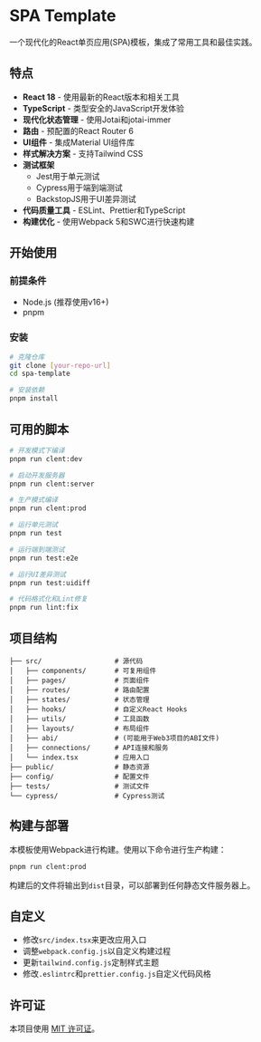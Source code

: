 # SPA Template

一个现代化的React单页应用(SPA)模板，集成了常用工具和最佳实践。

## 特点

- **React 18** - 使用最新的React版本和相关工具
- **TypeScript** - 类型安全的JavaScript开发体验
- **现代化状态管理** - 使用Jotai和jotai-immer
- **路由** - 预配置的React Router 6
- **UI组件** - 集成Material UI组件库
- **样式解决方案** - 支持Tailwind CSS
- **测试框架**
  - Jest用于单元测试
  - Cypress用于端到端测试
  - BackstopJS用于UI差异测试
- **代码质量工具** - ESLint、Prettier和TypeScript
- **构建优化** - 使用Webpack 5和SWC进行快速构建

## 开始使用

### 前提条件

- Node.js (推荐使用v16+)
- pnpm

### 安装

```bash
# 克隆仓库
git clone [your-repo-url]
cd spa-template

# 安装依赖
pnpm install
```

## 可用的脚本

```bash
# 开发模式下编译
pnpm run clent:dev

# 启动开发服务器
pnpm run clent:server

# 生产模式编译
pnpm run clent:prod

# 运行单元测试
pnpm run test

# 运行端到端测试
pnpm run test:e2e

# 运行UI差异测试
pnpm run test:uidiff

# 代码格式化和Lint修复
pnpm run lint:fix
```

## 项目结构

```
├── src/                  # 源代码
│   ├── components/       # 可复用组件
│   ├── pages/            # 页面组件
│   ├── routes/           # 路由配置
│   ├── states/           # 状态管理
│   ├── hooks/            # 自定义React Hooks
│   ├── utils/            # 工具函数
│   ├── layouts/          # 布局组件
│   ├── abi/              # (可能用于Web3项目的ABI文件)
│   ├── connections/      # API连接和服务
│   └── index.tsx         # 应用入口
├── public/               # 静态资源
├── config/               # 配置文件
├── tests/                # 测试文件
└── cypress/              # Cypress测试
```

## 构建与部署

本模板使用Webpack进行构建。使用以下命令进行生产构建：

```bash
pnpm run clent:prod
```

构建后的文件将输出到`dist`目录，可以部署到任何静态文件服务器上。

## 自定义

- 修改`src/index.tsx`来更改应用入口
- 调整`webpack.config.js`以自定义构建过程
- 更新`tailwind.config.js`定制样式主题
- 修改`.eslintrc`和`prettier.config.js`自定义代码风格

## 许可证

本项目使用 [MIT 许可证](LICENSE)。 